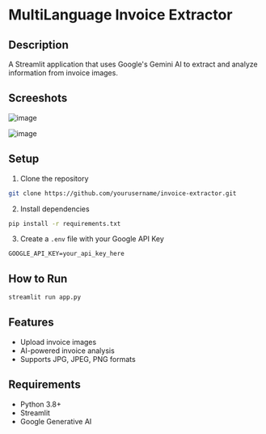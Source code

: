 

# MultiLanguage Invoice Extractor

## Description
A Streamlit application that uses Google's Gemini AI to extract and analyze information from invoice images.

## Screeshots 

![image](https://github.com/user-attachments/assets/2f36c0fc-c0dc-402e-a679-84ff3667a3d1)

![image](https://github.com/user-attachments/assets/780e49dc-cd50-431e-acfc-8ad5daf000cc)

## Setup

1. Clone the repository
```bash
git clone https://github.com/yourusername/invoice-extractor.git
```

2. Install dependencies
```bash
pip install -r requirements.txt
```

3. Create a `.env` file with your Google API Key
```
GOOGLE_API_KEY=your_api_key_here
```

## How to Run
```bash
streamlit run app.py
```

## Features
- Upload invoice images
- AI-powered invoice analysis
- Supports JPG, JPEG, PNG formats

## Requirements
- Python 3.8+
- Streamlit
- Google Generative AI
